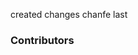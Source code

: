 created changes    chanfe  last

### Contributors
<!-- readme: contributors -start -->

</table>
<!-- readme: contributors -end -->


